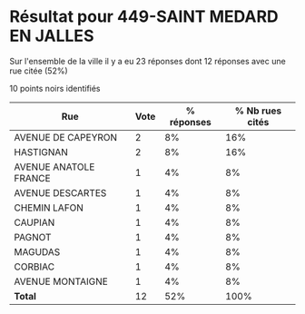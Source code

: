 # Résultat pour 449-SAINT MEDARD EN JALLES

Sur l'ensemble de la ville il y a eu 23 réponses dont 12 réponses avec une rue citée (52%)

10 points noirs identifiés

| Rue | Vote | % réponses | % Nb rues cités|
|-----|------|------------|----------------|
| AVENUE DE CAPEYRON | 2 | 8% | 16%|
| HASTIGNAN | 2 | 8% | 16%|
| AVENUE ANATOLE FRANCE | 1 | 4% | 8%|
| AVENUE DESCARTES | 1 | 4% | 8%|
| CHEMIN LAFON | 1 | 4% | 8%|
| CAUPIAN | 1 | 4% | 8%|
| PAGNOT | 1 | 4% | 8%|
| MAGUDAS | 1 | 4% | 8%|
| CORBIAC | 1 | 4% | 8%|
| AVENUE MONTAIGNE | 1 | 4% | 8%|
| **Total** | 12 | 52% | 100%|
